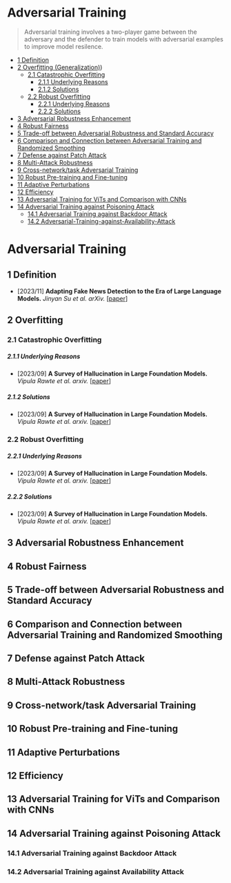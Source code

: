 # Adversarial Training
>Adversarial training involves a two-player game between the adversary and the defender to train models with adversarial examples to improve model resilence.

- [1 Definition](#1-Definition)
- [2 Overfitting (Generalization)](#2-Overfitting-Generalization))
  - [2.1 Catastrophic Overfitting](#21-Catastrophic-Overfitting)
    - [2.1.1 Underlying Reasons](#211-Underlying-Reasons)
    - [2.1.2 Solutions](#212-Solutions)  
  - [2.2 Robust Overfitting](#722-Robust-Overfitting)
    - [2.2.1 Underlying Reasons](#221-Underlying-Reasons)
    - [2.2.2 Solutions](#222-Solutions)  
- [3 Adversarial Robustness Enhancement](#3-Adversarial-Robustness-Enhancement)
- [4 Robust Fairness](#4-Robust-Fairness)
- [5 Trade-off between Adversarial Robustness and Standard Accuracy](#5-Trade-off-between-Adversarial-Robustness-and-Standard-Accuracy)
- [6 Comparison and Connection between Adversarial Training and Randomized Smoothing](#6-Comparison-and-Connection-between-Adversarial-Training-and-Randomized-Smoothing)
- [7 Defense against Patch Attack](#7-Defense-against-Patch-Attack)
- [8 Multi-Attack Robustness](#8-Multi-Attack-Robustness)
- [9 Cross-network/task Adversarial Training](#9-Cross-network/task-Adversarial-Training)
- [10 Robust Pre-training and Fine-tuning](#10-Robust-Pre-training-and-Fine-tuning)
- [11 Adaptive Perturbations](#11-Adaptive-Perturbations)
- [12 Efficiency](#12-Efficiency)
- [13 Adversarial Training for ViTs and Comparison with CNNs](#13-Adversarial-Training-for-ViTs-and-Comparison-with-CNNs)
- [14 Adversarial Training against Poisoning Attack](#14-Adversarial-Training-against-Poisoning-Attack)
  - [14.1 Adversarial Training against Backdoor Attack](#141-Adversarial-Training-against-Backdoor-Attack)
  - [14.2 Adversarial-Training-against-Availability-Attack](#142-Adversarial-Training-against-Availability-Attack)
  <!-- - [Citation](#citation) -->

# Adversarial Training

## 1 Definition

- [2023/11] **Adapting Fake News Detection to the Era of Large Language Models.** *Jinyan Su et al. arXiv.* [[paper](https://arxiv.org/abs/2311.04917)]

## 2 Overfitting

### 2.1 Catastrophic Overfitting

##### 2.1.1 Underlying Reasons

- [2023/09] **A Survey of Hallucination in Large Foundation Models.** *Vipula Rawte et al. arxiv.* [[paper](https://arxiv.org/abs/2309.05922)]

##### 2.1.2 Solutions
- [2023/09] **A Survey of Hallucination in Large Foundation Models.** *Vipula Rawte et al. arxiv.* [[paper](https://arxiv.org/abs/2309.05922)]

### 2.2 Robust Overfitting
##### 2.2.1 Underlying Reasons

- [2023/09] **A Survey of Hallucination in Large Foundation Models.** *Vipula Rawte et al. arxiv.* [[paper](https://arxiv.org/abs/2309.05922)]

##### 2.2.2 Solutions
- [2023/09] **A Survey of Hallucination in Large Foundation Models.** *Vipula Rawte et al. arxiv.* [[paper](https://arxiv.org/abs/2309.05922)]

## 3 Adversarial Robustness Enhancement

## 4 Robust Fairness

## 5 Trade-off between Adversarial Robustness and Standard Accuracy

## 6 Comparison and Connection between Adversarial Training and Randomized Smoothing

## 7 Defense against Patch Attack

## 8 Multi-Attack Robustness

## 9 Cross-network/task Adversarial Training

## 10 Robust Pre-training and Fine-tuning

## 11 Adaptive Perturbations

## 12 Efficiency

## 13 Adversarial Training for ViTs and Comparison with CNNs

## 14 Adversarial Training against Poisoning Attack

### 14.1 Adversarial Training against Backdoor Attack

### 14.2 Adversarial Training against Availability Attack
